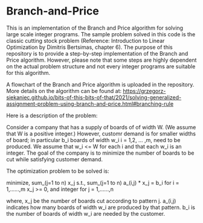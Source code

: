 # Branch-and-Price
This is an implementation of the Branch and Price algorithm for solving large scale integer programs. The sample problem solved in this code is the classic cutting stock problem (Reference: Introduction to Linear Optimization by Dimitris Bertsimas, chapter 6). The purpose of this repository is to provide a step-by-step implementation of the Branch and Price algorithm. However, please note that some steps are highly dependent on the actual problem structure and not every integer programs are suitable for this algorithm.

A flowchart of the Branch and Price algorithm is uploaded in the repository. More details on the algorithm can be found at:
https://grzegorz-siekaniec.github.io/bits-of-this-bits-of-that/2021/solving-generalized-assignment-problem-using-branch-and-price.html#branching-rule

Here is a description of the problem:

Consider a company that has a supply of boards of
of width W. (We assume that W is a positive integer.) However, customr demand is for smaller widths of board; in particular b_i boards of width w_i
i = 1,2, ... ,m, need to be produced. We assume that w_i <= W for each i
and that each w_i is an integer.
The goal of the company is to minimize the number of boards to be cut while satisfying customer demand.

The optimization problem to be solved is:


minimize,   sum_(j=1 to n) x_j
s.t.,       sum_(j=1 to n) a_(i,j) * x_j = b_i   for i = 1,......,m
            x_j >= 0, and integer                for j = 1,......,n

    
where, x_j be the number of boards cut according to pattern j.
a_(i,j) indicates how many boards of width w_i are produced by that pattern.
b_i is the number of boards of width w_i are needed by the customer.
